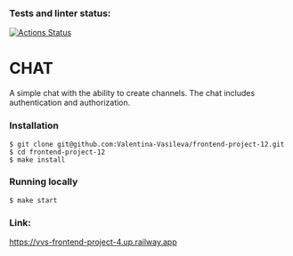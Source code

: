 ### Tests and linter status:
[![Actions Status](https://github.com/Valentina-Vasileva/frontend-project-12/workflows/hexlet-check/badge.svg)](https://github.com/Valentina-Vasileva/frontend-project-12/actions)

CHAT
==============
A simple chat with the ability to create channels. The chat includes authentication and authorization.

### Installation

```console
$ git clone git@github.com:Valentina-Vasileva/frontend-project-12.git
$ cd frontend-project-12
$ make install
```

### Running locally

```console
$ make start
```

### Link:
https://vvs-frontend-project-4.up.railway.app
